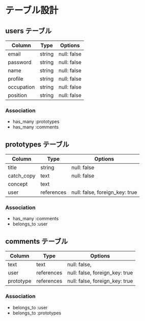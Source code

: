# テーブル設計

## users テーブル

| Column     | Type    | Options     |
| ---------  | ------- | ----------- |
| email      | string  | null: false |
| password   | string  | null: false |
| name       | string  | null: false |
| profile    | string  | null: false |
| occupation | string  | null: false |
| position   | string  | null: false |

### Association

- has_many :prototypes 
- has_many :comments

##  prototypes テーブル

| Column     | Type         | Options                        |
| ---------- | ------------ | ------------------------------ |
| title      | string       | null: false                    |
| catch_copy | text         | null: false                    |
| concept    | text         |                                |
| user       | references   | null: false, foreign_key: true |
### Association

- has_many :comments 
- belongs_to :user

## comments テーブル

| Column      | Type       | Options                        |
| ----------- | ---------- | ------------------------------ |
| text        | text       | null: false,                   |
| user        | references | null: false, foreign_key: true |
| prototype   | references | null: false, foreign_key: true |
### Association

- belongs_to :user
- belongs_to :prototypes
